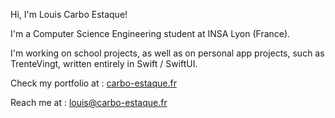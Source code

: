 Hi, I'm Louis Carbo Estaque!

I'm a Computer Science Engineering student at INSA Lyon (France).

I'm working on school projects, as well as on personal app projects, such as TrenteVingt, written entirely in Swift / SwiftUI.

Check my portfolio at : [carbo-estaque.fr](carbo-estaque.fr)

Reach me at : louis@carbo-estaque.fr
